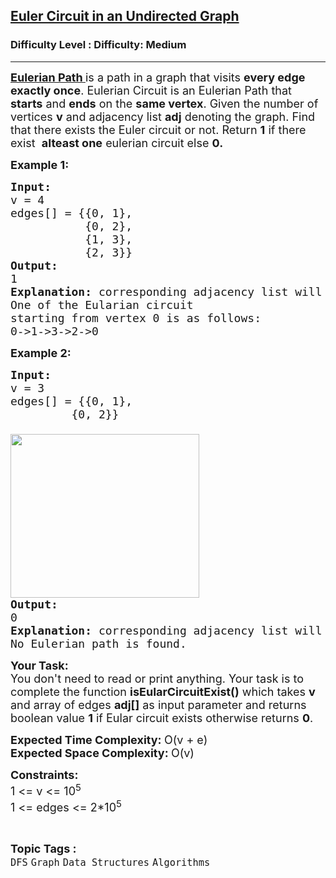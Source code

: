 <h2><a href="https://www.geeksforgeeks.org/problems/euler-circuit-in-a-directed-graph/1?utm_source=youtube&utm_medium=collab_striver_ytdescription&utm_campaign=implementing-floyd-warshall">Euler Circuit in an Undirected Graph</a></h2><h3>Difficulty Level : Difficulty: Medium</h3><hr><div class="problems_problem_content__Xm_eO"><p><span style="font-size: 18px;"><span style="text-decoration: underline;"><strong><a href="https://en.wikipedia.org/wiki/Eulerian_path">Eulerian Path</a>&nbsp;</strong></span>is a path in a graph that visits <strong>every edge exactly once</strong>. Eulerian Circuit is an Eulerian Path that <strong>starts</strong> and <strong>ends</strong> on the <strong>same vertex</strong>. Given the number of vertices <strong>v</strong> and adjacency list <strong>adj</strong> denoting the graph. Find that there exists the Euler circuit or not. Return <strong>1</strong> if there exist&nbsp; <strong>alteast one</strong> eulerian circuit else <strong>0.</strong></span></p>
<p><span style="font-size: 18px;"><strong>Example 1:</strong></span></p>
<pre><span style="font-size: 18px;"><strong>Input: <br></strong>v = 4 <br>edges[] = {{0, 1}, <br>           {0, 2}, <br>           {1, 3}, <br>           {2, 3}}
</span><img src="https://media.geeksforgeeks.org/img-practice/PROD/addEditProblem/700536/Web/Other/b21c49fc-2edf-4662-b105-85f7bb2f7f30_1685086713.png" alt="">
<span style="font-size: 18px;"><strong>Output: <br></strong>1
<strong>Explanation: </strong>corresponding adjacency list will be {{1, 2},{0, 3},{0, 3},{1, 2}}<br>One of the Eularian circuit 
starting from vertex 0 is as follows:
0-&gt;1-&gt;3-&gt;2-&gt;0</span>
</pre>
<p><span style="font-size: 18px;"><strong>Example 2:</strong></span></p>
<pre><span style="font-size: 18px;"><strong>Input: <br></strong>v = 3<br>edges[] = {{0, 1}, <br>         {0, 2}}<br>         
</span><img src="https://media.geeksforgeeks.org/img-practice/prod/addEditProblem/700536/Web/Other/blobid0_1709738992.png" width="302" height="262"><br><span style="font-size: 18px;"><strong>Output: <br></strong>0<br><strong>Explanation: </strong>corresponding adjacency list will be {{1, 2}}<strong><br></strong>No Eulerian path is found.</span></pre>
<p><span style="font-size: 18px;"><strong>Your Task:</strong><br>You don't need to read or print anything. Your task is to complete the function&nbsp;<strong>isEularCircuitExist()</strong> which takes&nbsp;<strong>v</strong> and array of edges <strong>adj[]</strong>&nbsp;as input parameter and returns boolean value <strong>1</strong> if Eular circuit exists otherwise returns <strong>0</strong>.</span></p>
<p><span style="font-size: 18px;"><strong>Expected Time Complexity:&nbsp;</strong>O(v + e)<br><strong>Expected Space Complexity:&nbsp;</strong>O(v)</span></p>
<p><span style="font-size: 18px;"><strong>Constraints:</strong><br>1 &lt;= v &lt;= 10<sup>5</sup><br>1 &lt;= edges &lt;= 2*10<sup>5</sup></span></p></div><br><p><span style=font-size:18px><strong>Topic Tags : </strong><br><code>DFS</code>&nbsp;<code>Graph</code>&nbsp;<code>Data Structures</code>&nbsp;<code>Algorithms</code>&nbsp;